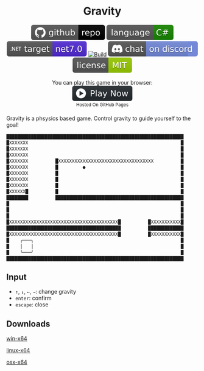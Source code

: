 <h1 align="center">
	Gravity
</h1>

<p align="center">
	<a href="https://github.com/dotnet/dotnet-console-games"><img src="../../.github/resources/github-repo-black.svg" alt="GitHub repo"></a>
	<a href="https://docs.microsoft.com/en-us/dotnet/csharp/"><img src="../../.github/resources/language-csharp.svg" alt="Language C#"></a>
	<a href="https://dotnet.microsoft.com/download"><img src="../../.github/resources/dotnet-badge.svg" title="Target Framework" alt="Target Framework"></a>
	<a href="https://github.com/dotnet/dotnet-console-games/actions"><img src="https://github.com/dotnet/dotnet-console-games/workflows/Gravity%20Build/badge.svg" title="Goto Build" alt="Build"></a>
	<a href="https://discord.gg/4XbQbwF"><img src="../../.github/resources/discord-badge.svg" title="Go To Discord Server" alt="Discord"></a>
	<a href="../../LICENSE"><img src="../../.github/resources/license-MIT-green.svg" alt="License"></a>
</p>

<p align="center">
	You can play this game in your browser:
	<br />
	<a href="https://dotnet.github.io/dotnet-console-games/Gravity" alt="Play Now">
		<sub><img height="40"src="../../.github/resources/play-badge.svg" alt="Play Now"></sub>
	</a>
	<br />
	<sup>Hosted On GitHub Pages</sup>
</p>

Gravity is a phsysics based game. Control gravity to guide yourself to the goal!

```
█████████████████████████████████████████████████████████████████
█XXXXXXX                                                        █
█XXXXXXX                                                        █
█XXXXXXX                                                        █
█XXXXXXX          █XXXXXXXXXXXXXXXXXXXXXXXXXXXXXXXXXXX          █
█XXXXXXX          █         ●                                   █
█XXXXXXX          █                                             █
█XXXXXXX          █                                             █
█XXXXXXX          █                                             █
█XXXXXX█          █                                             █
████████          ███████████████████████████████████████████████
█                                                               █
█                                                               █
█                                                               █
█XXXXXXXXXXXXXXXXXXXXXXXXXXXXXXXXXXXXXXXX█          █XXXXXXXXXXX█
██████████████████████████████████████████          █████████████
█XXXXXXXXXXXXXXXXXXXXXXXXXXXXXXXXXXXXXXXX█          █XXXXXXXXXXX█
█    ╭───╮                                                      █
█    │   │                                                      █
█    ╰───╯                                                      █
█████████████████████████████████████████████████████████████████
```

## Input

- `↑`, `↓`, `←`, `→`: change gravity
- `enter`: confirm
- `escape`: close

## Downloads

[win-x64](https://github.com/dotnet/dotnet-console-games/raw/binaries/win-x64/Gravity.exe)

[linux-x64](https://github.com/dotnet/dotnet-console-games/raw/binaries/linux-x64/Gravity)

[osx-x64](https://github.com/dotnet/dotnet-console-games/raw/binaries/osx-x64/Gravity)
